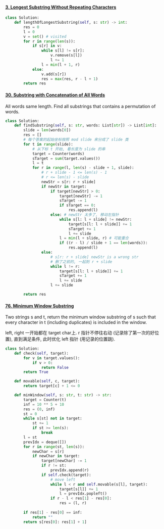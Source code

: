 #### [3. Longest Substring Without Repeating Characters](https://leetcode.cn/problems/longest-substring-without-repeating-characters/)

```python
class Solution:
    def lengthOfLongestSubstring(self, s: str) -> int:
        res = 0
        l = 0
        v = set() # visited
        for r in range(len(s)):
            if s[r] in v:
                while s[l] != s[r]:
                    v.remove(s[l])
                    l += 1
                l = min(l + 1, r)
            else:
                v.add(s[r])
                res = max(res, r - l + 1)
        return res
```



#### [30. Substring with Concatenation of All Words](https://leetcode.cn/problems/substring-with-concatenation-of-all-words/)

All words same length. Find all substrings that contains a permutation of words.

```python
class Solution:
    def findSubstring(self, s: str, words: List[str]) -> List[int]:
        slide = len(words[0])
        res = []
        # 每个答案的起始坐标按照 mod slide 来分成了 slide 类
        for t in range(slide):
            # 从下标 t 开始, 看长度为 slide 的串
            target = Counter(words)
            sTarget = sum(target.values())
            l = t
            for r in range(l, len(s) - slide + 1, slide):
                # r + slide - 1 <= len(s) - 1
                # r <= len(s) - slide
                newStr = s[r: r + slide]
                if newStr in target:
                    if target[newStr] > 0:
                        target[newStr] -= 1
                        sTarget -= 1
                        if sTarget == 0:
                            res.append(l)
                    else: # newStr 太多了, 移动左指针
                        while s[l: l + slide] != newStr:
                            target[s[l: l + slide]] += 1
                            sTarget += 1
                            l += slide
                        l = min(l + slide, r) # 可能重合
                        if ((r - l) / slide + 1 == len(words)):
                            res.append(l)
                else:
                    # s[r: r + slide] newStr is a wrong str
                    # 删了之前的, 一起到 r + slide
                    while l != r:
                        target[s[l: l + slide]] += 1
                        sTarget += 1
                        l += slide
                    l += slide

        return res
```



#### [76. Minimum Window Substring](https://leetcode.cn/problems/minimum-window-substring/)

Two strings s and t, return the minimum window substring of s such that every character in t (including duplicates) is included in the window.

left, right 一开始都在 target char上. r 指针不停往右动 (记录除了第一次的好位置), 直到满足条件, 此时优化 left 指针 (用记录的位置跳).

```python
class Solution:
    def check(self, target):
        for v in target.values():
            if v > 0:
                return False
        return True

    def movable(self, c, target):
        return target[c] + 1 <= 0

    def minWindow(self, s: str, t: str) -> str:
        target = Counter(t)
        inf = 10 ** 5 + 10
        res = (0, inf)
        st = 0
        while s[st] not in target:
            st += 1
            if st >= len(s):
                break
        l = st
        prevIdx = deque([])
        for r in range(st, len(s)):
            newChar = s[r]
            if newChar in target:
                target[newChar] -= 1
                if r != st:
                    prevIdx.append(r)
                if self.check(target):
                    # move left
                    while l < r and self.movable(s[l], target):
                        target[s[l]] += 1
                        l = prevIdx.popleft()
                    if r - l < res[1] - res[0]:
                        res = (l, r)
   
        if res[1] - res[0] == inf:
            return ""
        return s[res[0]: res[1] + 1]
```


